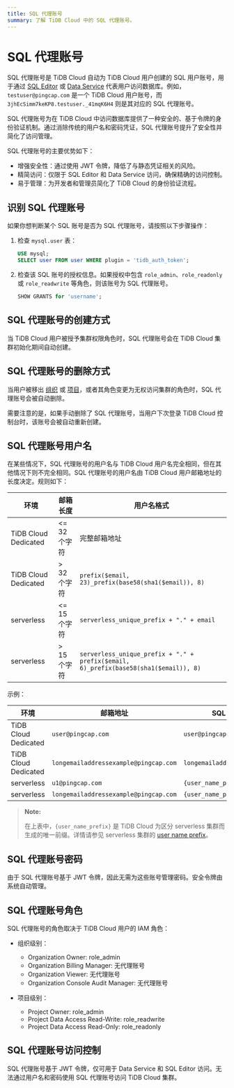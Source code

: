 ```yaml
---
title: SQL 代理账号
summary: 了解 TiDB Cloud 中的 SQL 代理账号。
---
```


# SQL 代理账号

SQL 代理账号是 TiDB Cloud 自动为 TiDB Cloud 用户创建的 SQL 用户账号，用于通过 [SQL Editor](/tidb-cloud/explore-data-with-chat2query.md) 或 [Data Service](https://docs.pingcap.com/tidbcloud/api/v1beta1/dataservice) 代表用户访问数据库。例如，`testuser@pingcap.com` 是一个 TiDB Cloud 用户账号，而 `3jhEcSimm7keKP8.testuser._41mqK6H4` 则是其对应的 SQL 代理账号。

SQL 代理账号为在 TiDB Cloud 中访问数据库提供了一种安全的、基于令牌的身份验证机制。通过消除传统的用户名和密码凭证，SQL 代理账号提升了安全性并简化了访问管理。

SQL 代理账号的主要优势如下：

- 增强安全性：通过使用 JWT 令牌，降低了与静态凭证相关的风险。
- 精简访问：仅限于 SQL Editor 和 Data Service 访问，确保精确的访问控制。
- 易于管理：为开发者和管理员简化了 TiDB Cloud 的身份验证流程。

## 识别 SQL 代理账号

如果你想判断某个 SQL 账号是否为 SQL 代理账号，请按照以下步骤操作：

1. 检查 `mysql.user` 表：

    ```sql
    USE mysql;
    SELECT user FROM user WHERE plugin = 'tidb_auth_token';
    ```

2. 检查该 SQL 账号的授权信息。如果授权中包含 `role_admin`、`role_readonly` 或 `role_readwrite` 等角色，则该账号为 SQL 代理账号。

    ```sql
    SHOW GRANTS for 'username';
    ```

## SQL 代理账号的创建方式

当 TiDB Cloud 用户被授予集群权限角色时，SQL 代理账号会在 TiDB Cloud 集群初始化期间自动创建。

## SQL 代理账号的删除方式

当用户被移出 [组织](/tidb-cloud/manage-user-access.md#remove-an-organization-member) 或 [项目](/tidb-cloud/manage-user-access.md#remove-a-project-member)，或者其角色变更为无权访问集群的角色时，SQL 代理账号会被自动删除。

需要注意的是，如果手动删除了 SQL 代理账号，当用户下次登录 TiDB Cloud 控制台时，该账号会被自动重新创建。

## SQL 代理账号用户名

在某些情况下，SQL 代理账号的用户名与 TiDB Cloud 用户名完全相同，但在其他情况下则不完全相同。SQL 代理账号的用户名由 TiDB Cloud 用户邮箱地址的长度决定。规则如下：

| 环境 | 邮箱长度 | 用户名格式 |
| ----------- | ------------ | --------------- |
| TiDB Cloud Dedicated | <= 32 个字符 | 完整邮箱地址 |
| TiDB Cloud Dedicated | > 32 个字符 | `prefix($email, 23)_prefix(base58(sha1($email)), 8)` |
| serverless | <= 15 个字符 | `serverless_unique_prefix + "." + email` |
| serverless | > 15 个字符 | `serverless_unique_prefix + "." + prefix($email, 6)_prefix(base58(sha1($email)), 8)` |

示例：

| 环境 | 邮箱地址 | SQL 代理账号用户名 |
| ----------- | ----- | -------- |
| TiDB Cloud Dedicated | `user@pingcap.com` | `user@pingcap.com` |
| TiDB Cloud Dedicated | `longemailaddressexample@pingcap.com` | `longemailaddressexample_48k1jwL9` |
| serverless | `u1@pingcap.com` | `{user_name_prefix}.u1@pingcap.com` |
| serverless | `longemailaddressexample@pingcap.com` | `{user_name_prefix}.longem_48k1jwL9`|

> **Note:**
>
> 在上表中，`{user_name_prefix}` 是 TiDB Cloud 为区分 serverless 集群而生成的唯一前缀。详情请参见 serverless 集群的 [user name prefix](/tidb-cloud/select-cluster-tier.md#user-name-prefix)。

## SQL 代理账号密码

由于 SQL 代理账号基于 JWT 令牌，因此无需为这些账号管理密码。安全令牌由系统自动管理。

## SQL 代理账号角色

SQL 代理账号的角色取决于 TiDB Cloud 用户的 IAM 角色：

- 组织级别：
    - Organization Owner: role_admin
    - Organization Billing Manager: 无代理账号
    - Organization Viewer: 无代理账号
    - Organization Console Audit Manager: 无代理账号

- 项目级别：
    - Project Owner: role_admin
    - Project Data Access Read-Write: role_readwrite
    - Project Data Access Read-Only: role_readonly

## SQL 代理账号访问控制

SQL 代理账号基于 JWT 令牌，仅可用于 Data Service 和 SQL Editor 访问。无法通过用户名和密码使用 SQL 代理账号访问 TiDB Cloud 集群。
